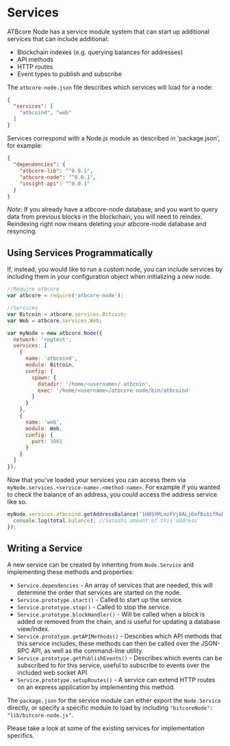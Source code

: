 # Services
ATBcore Node has a service module system that can start up additional services that can include additional:
- Blockchain indexes (e.g. querying balances for addresses)
- API methods
- HTTP routes
- Event types to publish and subscribe

The `atbcore-node.json` file describes which services will load for a node:

```json
{
  "services": [
    "atbcoind", "web"
  ]
}
```

Services correspond with a Node.js module as described in 'package.json', for example:

```json
{
  "dependencies": {
    "atbcore-lib": "^0.0.1",
    "atbcore-node": "^0.0.1",
    "insight-api": "^0.0.1"
  }
}
```

_Note:_ If you already have a atbcore-node database, and you want to query data from previous blocks in the blockchain, you will need to reindex. Reindexing right now means deleting your atbcore-node database and resyncing.

## Using Services Programmatically
If, instead, you would like to run a custom node, you can include services by including them in your configuration object when initializing a new node.

```js
//Require atbcore
var atbcore = require('atbcore-node');

//Services
var Bitcoin = atbcore.services.Bitcoin;
var Web = atbcore.services.Web;

var myNode = new atbcore.Node({
  network: 'regtest',
  services: [
    {
      name: 'atbcoind',
      module: Bitcoin,
      config: {
        spawn: {
          datadir: '/home/<username>/.atbcoin',
          exec: '/home/<username>/atbcore-node/bin/atbcoind'
        }
      }
    },
    {
      name: 'web',
      module: Web,
      config: {
        port: 3001
      }
    }
  ]
});
```

Now that you've loaded your services you can access them via `myNode.services.<service-name>.<method-name>`. For example if you wanted to check the balance of an address, you could access the address service like so.

```js
myNode.services.atbcoind.getAddressBalance('1HB5XMLmzFVj8ALj6mfBsbifRoD4miY36v', false, function(err, total) {
  console.log(total.balance); //Satoshi amount of this address
});
```

## Writing a Service
A new service can be created by inheriting from `Node.Service` and implementing these methods and properties:
- `Service.dependencies` -  An array of services that are needed, this will determine the order that services are started on the node.
- `Service.prototype.start()` - Called to start up the service.
- `Service.prototype.stop()` - Called to stop the service.
- `Service.prototype.blockHandler()` - Will be called when a block is added or removed from the chain, and is useful for updating a database view/index.
- `Service.prototype.getAPIMethods()` - Describes which API methods that this service includes, these methods can then be called over the JSON-RPC API, as well as the command-line utility.
- `Service.prototype.getPublishEvents()` - Describes which events can be subscribed to for this service, useful to subscribe to events over the included web socket API.
- `Service.prototype.setupRoutes()` - A service can extend HTTP routes on an express application by implementing this method.

The `package.json` for the service module can either export the `Node.Service` directly, or specify a specific module to load by including `"bitcoreNode": "lib/bitcore-node.js"`.

Please take a look at some of the existing services for implementation specifics.

